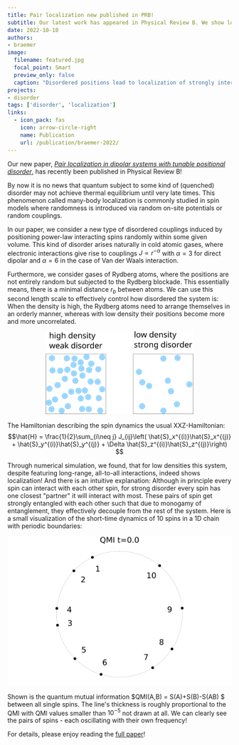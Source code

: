 ```yaml
---
title: Pair localization new published in PRB!
subtitle: Our latest work has appeared in Physical Review B. We show localization effects in a powerlaw-interaction Heisenberg spin chain, where the spins are randomly positioned.
date: 2022-10-10
authors:
- braemer
image:
  filename: featured.jpg
  focal_point: Smart
  preview_only: false
  caption: "Disordered positions lead to localization of strongly interacting pairs"
projects:
- disorder
tags: ['disorder', 'localization']
links:
  - icon_pack: fas
    icon: arrow-circle-right
    name: Publication
    url: /publication/braemer-2022/
---
```


Our new paper, *[Pair localization in dipolar systems with tunable positional disorder](https://link.aps.org/doi/10.1103/PhysRevB.106.134212)*, has recently been published in Physical Review B!

By now it is no news that quantum subject to some kind of (quenched) disorder may not achieve thermal equilibrium until very late times. This phenomenon called many-body localization is commonly studied in spin models where randomness is introduced via random on-site potentials or random couplings. 

In our paper, we consider a new type of disordered couplings induced by positioning power-law interacting spins randomly within some given volume. This kind of disorder arises naturally in cold atomic gases, where electronic interactions give rise to couplings $J\propto r^{-\alpha}$ with $\alpha=3$ for direct dipolar and $\alpha=6$ in the case of Van der Waals interaction. 

Furthermore, we consider gases of Rydberg atoms, where the positions are not entirely random but subjected to the Rydberg blockade. This essentially means, there is a minimal distance $r_b$ between atoms. We can use this second length scale to effectively control how disordered the system is: When the density is high, the Rydberg atoms need to arrange themselves in an orderly manner, whereas with low density their positions become more and more uncorrelated. 

<p align="center">
<img style="width: 66%" src="order-disorder.png">
</p>

The Hamiltonian describing the spin dynamics the usual XXZ-Hamiltonian:
$$\hat{H} = \frac{1}{2}\sum_{i\neq j} J_{ij}\left( \hat{S}_x^{(i)}\hat{S}_x^{(j)} + \hat{S}_y^{(i)}\hat{S}_y^{(j)} + \Delta \hat{S}_z^{(i)}\hat{S}_z^{(j)}\right)
$$

Through numerical simulation, we found, that for low densities this system, despite featuring long-range, all-to-all interactions, indeed shows localization! And there is an intuitive explanation: Although in principle every spin can interact with each other spin, for strong disorder every spin has one closest "partner" it will interact with most. These pairs of spin get strongly entangled with each other such that due to monogamy of entanglement, they effectively decouple from the rest of the system. Here is a small visualization of the short-time dynamics of 10 spins in a 1D chain with periodic boundaries:

<p align="center">
<img src="animation.gif">
</p>

Shown is the quantum mutual information $QMI(A,B) = S(A)+S(B)-S(AB) $ between all single spins. The line's thickness is roughly proportional to the QMI with QMI values smaller than $10^{-5}$ not drawn at all. We can clearly see the pairs of spins - each oscillating with their own frequency!

For details, please enjoy reading the [full paper](https://link.aps.org/doi/10.1103/PhysRevB.106.134212)!
